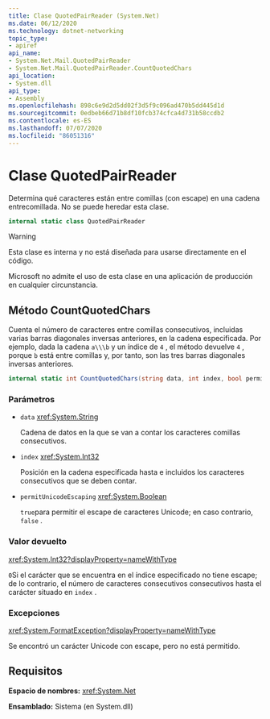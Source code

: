 ```yaml
---
title: Clase QuotedPairReader (System.Net)
ms.date: 06/12/2020
ms.technology: dotnet-networking
topic_type:
- apiref
api_name:
- System.Net.Mail.QuotedPairReader
- System.Net.Mail.QuotedPairReader.CountQuotedChars
api_location:
- System.dll
api_type:
- Assembly
ms.openlocfilehash: 898c6e9d2d5dd02f3d5f9c096ad470b5dd445d1d
ms.sourcegitcommit: 0edbeb66d71b8df10fcb374cfca4d731b58ccdb2
ms.contentlocale: es-ES
ms.lasthandoff: 07/07/2020
ms.locfileid: "86051316"
---
```

# <a name="quotedpairreader-class"></a>Clase QuotedPairReader

Determina qué caracteres están entre comillas (con escape) en una cadena entrecomillada. No se puede heredar esta clase.

```csharp
internal static class QuotedPairReader
```

> [!WARNING]
> Esta clase es interna y no está diseñada para usarse directamente en el código.
>
> Microsoft no admite el uso de esta clase en una aplicación de producción en cualquier circunstancia.

## <a name="countquotedchars-method"></a>Método CountQuotedChars

Cuenta el número de caracteres entre comillas consecutivos, incluidas varias barras diagonales inversas anteriores, en la cadena especificada. Por ejemplo, dada la cadena `a\\\b` y un índice de `4` , el método devuelve `4` , porque `b` está entre comillas y, por tanto, son las tres barras diagonales inversas anteriores.

```csharp
internal static int CountQuotedChars(string data, int index, bool permitUnicodeEscaping)
```

### <a name="parameters"></a>Parámetros

- `data` <xref:System.String>

  Cadena de datos en la que se van a contar los caracteres comillas consecutivos.

- `index` <xref:System.Int32>

  Posición en la cadena especificada hasta e incluidos los caracteres consecutivos que se deben contar.

- `permitUnicodeEscaping` <xref:System.Boolean>

  `true`para permitir el escape de caracteres Unicode; en caso contrario, `false` .

### <a name="return-value"></a>Valor devuelto

<xref:System.Int32?displayProperty=nameWithType>

`0`Si el carácter que se encuentra en el índice especificado no tiene escape; de lo contrario, el número de caracteres consecutivos consecutivos hasta el carácter situado en `index` .

### <a name="exceptions"></a>Excepciones

<xref:System.FormatException?displayProperty=nameWithType>

Se encontró un carácter Unicode con escape, pero no está permitido.

## <a name="requirements"></a>Requisitos

**Espacio de nombres:** <xref:System.Net>

**Ensamblado:** Sistema (en System.dll)
